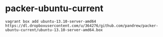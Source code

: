 # packer-ubuntu-current

```
vagrant box add ubuntu-13.10-server-amd64 https://dl.dropboxusercontent.com/u/364276/github.com/pandrew/packer-ubuntu-current/ubuntu-13.10-server-amd64.box
```
